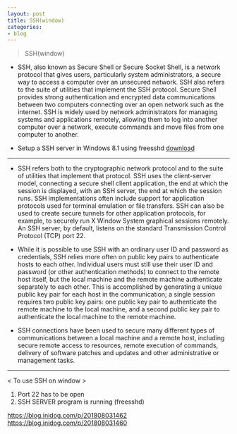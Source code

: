 ```yaml
---
layout: post
title: SSH(window)
categories:
- blog
---
```


> SSH(window)

* SSH, also known as Secure Shell or Secure Socket Shell, is a network protocol that gives users, particularly system administrators, a secure way to access a computer over an unsecured network. SSH also refers to the suite of utilities that implement the SSH protocol. Secure Shell provides strong authentication and encrypted data communications between two computers connecting over an open network such as the internet. SSH is widely used by network administrators for managing systems and applications remotely, allowing them to log into another computer over a network, execute commands and move files from one computer to another.

* Setup a SSH server in Windows 8.1 using freesshd [download]

[download]: http://www.freesshd.com/


- - -
* SSH refers both to the cryptographic network protocol and to the suite of utilities that implement that protocol. SSH uses the client-server model, connecting a secure shell client application, the end at which the session is displayed, with an SSH server, the end at which the session runs. SSH implementations often include support for application protocols used for terminal emulation or file transfers. SSH can also be used to create secure tunnels for other application protocols, for example, to securely run X Window System graphical sessions remotely. An SSH server, by default, listens on the standard Transmission Control Protocol (TCP) port 22.

* While it is possible to use SSH with an ordinary user ID and password as credentials, SSH relies more often on public key pairs to authenticate hosts to each other. Individual users must still use their user ID and password (or other authentication methods) to connect to the remote host itself, but the local machine and the remote machine authenticate separately to each other. This is accomplished by generating a unique public key pair for each host in the communication; a single session requires two public key pairs: one public key pair to authenticate the remote machine to the local machine, and a second public key pair to authenticate the local machine to the remote machine.

* SSH connections have been used to secure many different types of communications between a local machine and a remote host, including secure remote access to resources, remote execution of commands, delivery of software patches and updates and other administrative or management tasks.

 - - -
 < To use SSH on window >
 1. Port 22 has to be open
 2. SSH SERVER program is running (freesshd)
 
 
 https://blog.inidog.com/p/201808031462
 https://blog.inidog.com/p/201808031460
 
